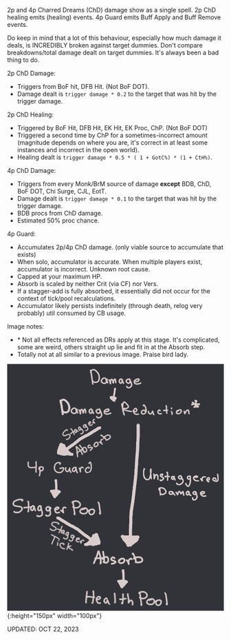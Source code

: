 2p and 4p Charred Dreams (ChD) damage show as a single spell.
2p ChD healing emits (healing) events. 4p Guard emits Buff Apply and Buff Remove events.

Do keep in mind that a lot of this behaviour, especially how much damage it deals, is INCREDIBLY broken against target dummies. Don't compare breakdowns/total damage dealt on target dummies. It's always been a bad thing to do.

2p ChD Damage:
- Triggers from BoF hit, DFB Hit. (Not BoF DOT).
- Damage dealt is `trigger damage * 0.2` to the target that was hit by the trigger damage.

2p ChD Healing:
- Triggered by BoF Hit, DFB Hit, EK Hit, EK Proc, ChP. (Not BoF DOT)
- Triggered a second time by ChP for a sometimes-incorrect amount (magnitude depends on where you are, it's correct in at least some instances and incorrect in the open world).
- Healing dealt is `trigger damage * 0.5 * ( 1 + GotC%) * (1 + CtH%)`.

4p ChD Damage:
- Triggers from every Monk/BrM source of damage **except** BDB, ChD, BoF DOT, Chi Surge, CJL, EotT.
- Damage dealt is `trigger damage * 0.1` to the target that was hit by the trigger damage.
- BDB procs from ChD damage.
- Estimated 50% proc chance.

4p Guard:
- Accumulates 2p/4p ChD damage. (only viable source to accumulate that exists)
- When solo, accumulator is accurate. When multiple players exist, accumulator is incorrect. Unknown root cause.
- Capped at your maximum HP.
- Absorb is scaled by neither Crit (via CF) nor Vers.
- If a stagger-add is fully absorbed, it essentially did not occur for the context of tick/pool recalculations.
- Accumulator likely persists indefinitely (through death, relog very probably) util consumed by CB usage.

Image notes:
- \* Not all effects referenced as DRs apply at this stage. It's complicated, some are weird, others straight up lie and fit in at the Absorb step.
- Totally not at all similar to a previous image. Praise bird lady.

![Stagger Diagram](StaggerDiagram.png){:height="150px" width="100px"}

UPDATED: OCT 22, 2023
